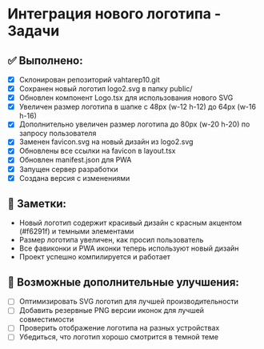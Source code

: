 # Интеграция нового логотипа - Задачи

## ✅ Выполнено:
- [x] Склонирован репозиторий vahtarep10.git
- [x] Сохранен новый логотип logo2.svg в папку public/
- [x] Обновлен компонент Logo.tsx для использования нового SVG
- [x] Увеличен размер логотипа в шапке с 48px (w-12 h-12) до 64px (w-16 h-16)
- [x] Дополнительно увеличен размер логотипа до 80px (w-20 h-20) по запросу пользователя
- [x] Заменен favicon.svg на новый дизайн из logo2.svg
- [x] Обновлены все ссылки на favicon в layout.tsx
- [x] Обновлен manifest.json для PWA
- [x] Запущен сервер разработки
- [x] Создана версия с изменениями

## 📝 Заметки:
- Новый логотип содержит красивый дизайн с красным акцентом (#f6291f) и темными элементами
- Размер логотипа увеличен, как просил пользователь
- Все фавиконки и PWA иконки теперь используют новый дизайн
- Проект успешно компилируется и работает

## 🔄 Возможные дополнительные улучшения:
- [ ] Оптимизировать SVG логотип для лучшей производительности
- [ ] Добавить резервные PNG версии иконок для лучшей совместимости
- [ ] Проверить отображение логотипа на разных устройствах
- [ ] Убедиться, что логотип хорошо смотрится в темной теме
